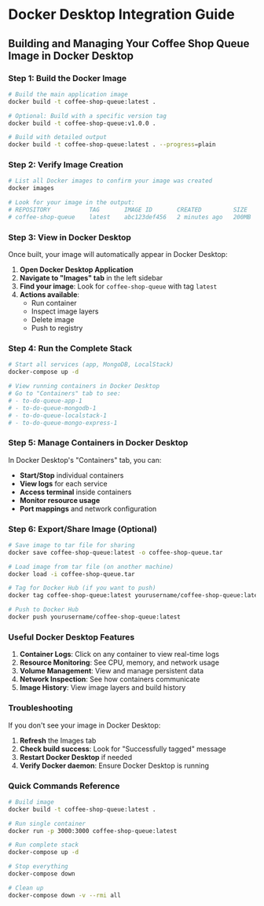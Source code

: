 # Docker Desktop Integration Guide

## Building and Managing Your Coffee Shop Queue Image in Docker Desktop

### Step 1: Build the Docker Image

```bash
# Build the main application image
docker build -t coffee-shop-queue:latest .

# Optional: Build with a specific version tag
docker build -t coffee-shop-queue:v1.0.0 .

# Build with detailed output
docker build -t coffee-shop-queue:latest . --progress=plain
```

### Step 2: Verify Image Creation

```bash
# List all Docker images to confirm your image was created
docker images

# Look for your image in the output:
# REPOSITORY           TAG       IMAGE ID       CREATED         SIZE
# coffee-shop-queue    latest    abc123def456   2 minutes ago   200MB
```

### Step 3: View in Docker Desktop

Once built, your image will automatically appear in Docker Desktop:

1. **Open Docker Desktop Application**
2. **Navigate to "Images" tab** in the left sidebar
3. **Find your image**: Look for `coffee-shop-queue` with tag `latest`
4. **Actions available**:
   - Run container
   - Inspect image layers
   - Delete image
   - Push to registry

### Step 4: Run the Complete Stack

```bash
# Start all services (app, MongoDB, LocalStack)
docker-compose up -d

# View running containers in Docker Desktop
# Go to "Containers" tab to see:
# - to-do-queue-app-1
# - to-do-queue-mongodb-1
# - to-do-queue-localstack-1
# - to-do-queue-mongo-express-1
```

### Step 5: Manage Containers in Docker Desktop

In Docker Desktop's "Containers" tab, you can:
- **Start/Stop** individual containers
- **View logs** for each service
- **Access terminal** inside containers
- **Monitor resource usage**
- **Port mappings** and network configuration

### Step 6: Export/Share Image (Optional)

```bash
# Save image to tar file for sharing
docker save coffee-shop-queue:latest -o coffee-shop-queue.tar

# Load image from tar file (on another machine)
docker load -i coffee-shop-queue.tar

# Tag for Docker Hub (if you want to push)
docker tag coffee-shop-queue:latest yourusername/coffee-shop-queue:latest

# Push to Docker Hub
docker push yourusername/coffee-shop-queue:latest
```

### Useful Docker Desktop Features

1. **Container Logs**: Click on any container to view real-time logs
2. **Resource Monitoring**: See CPU, memory, and network usage
3. **Volume Management**: View and manage persistent data
4. **Network Inspection**: See how containers communicate
5. **Image History**: View image layers and build history

### Troubleshooting

If you don't see your image in Docker Desktop:
1. **Refresh** the Images tab
2. **Check build success**: Look for "Successfully tagged" message
3. **Restart Docker Desktop** if needed
4. **Verify Docker daemon**: Ensure Docker Desktop is running

### Quick Commands Reference

```bash
# Build image
docker build -t coffee-shop-queue:latest .

# Run single container
docker run -p 3000:3000 coffee-shop-queue:latest

# Run complete stack
docker-compose up -d

# Stop everything
docker-compose down

# Clean up
docker-compose down -v --rmi all
```